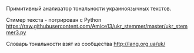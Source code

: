 Примитивный анализатор тональности украиноязычных текстов.

Стимер текста - потрирован с Python <https://raw.githubusercontent.com/Amice13/ukr_stemmer/master/ukr_stemmer3.py>

Словарь тональности взят из сообщества <http://lang.org.ua/uk/>
